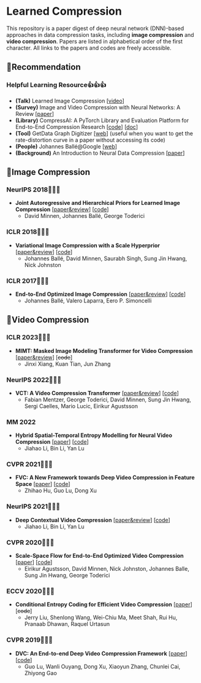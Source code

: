 # Learned Compression

This repository is a paper digest of deep neural network (DNN)-based approaches in data compression tasks, including **image compression** and **video compression**. Papers are listed in alphabetical order of the first character. All links to the papers and codes are freely accessible.



## :star2:Recommendation

### Helpful Learning Resource:thumbsup::thumbsup::thumbsup:

- **(Talk)** Learned Image Compression [[video](https://youtu.be/x_q7cZviXkY)]
- **(Survey)** Image and Video Compression with Neural Networks: A Review [[paper](https://arxiv.org/abs/1904.03567)]
- **(Library)** CompressAI: A PyTorch Library and Evaluation Platform for End-to-End Compression Research [[code](https://github.com/InterDigitalInc/CompressAI)] [[doc](https://interdigitalinc.github.io/CompressAI/)]
- **(Tool)** GetData Graph Digitizer [[web](http://getdata-graph-digitizer.com/)] (useful when you want to get the rate-distortion curve in a paper without accessing its code)
- **(People)** Johannes Ballé@Google [[web](https://balle.io/)]
- **(Background)** An Introduction to Neural Data Compression [[paper](https://arxiv.org/abs/2202.06533)]



## :bookmark:Image Compression

### NeurIPS 2018:tada::tada::tada:

- **Joint Autoregressive and Hierarchical Priors for Learned Image Compression** [[paper&review](https://proceedings.neurips.cc/paper/2018/hash/53edebc543333dfbf7c5933af792c9c4-Abstract.html)] [[code](https://github.com/InterDigitalInc/CompressAI)]
  - David Minnen, Johannes Ballé, George Toderici

### ICLR 2018:tada::tada::tada:

- **Variational Image Compression with a Scale Hyperprior** [[paper&review](https://openreview.net/forum?id=rkcQFMZRb)] [[code](https://github.com/InterDigitalInc/CompressAI)]
  - Johannes Ballé, David Minnen, Saurabh Singh, Sung Jin Hwang, Nick Johnston

### ICLR 2017:tada::tada::tada:

- **End-to-End Optimized Image Compression** [[paper&review](https://openreview.net/forum?id=rJxdQ3jeg)] [[code](https://github.com/tensorflow/compression)]
  - Johannes Ballé, Valero Laparra, Eero P. Simoncelli



## :bookmark:Video Compression

### ICLR 2023:tada::tada::tada:

- **MIMT: Masked Image Modeling Transformer for Video Compression** [[paper&review](https://openreview.net/forum?id=j9m-mVnndbm)] [~~code~~]
  - Jinxi Xiang, Kuan Tian, Jun Zhang

### NeurIPS 2022:tada::tada::tada:

- **VCT: A Video Compression Transformer** [[paper&review](https://openreview.net/forum?id=lme1MKnSMb)] [[code](https://github.com/tl32rodan/torchVCT)]
  - Fabian Mentzer, George Toderici, David Minnen, Sung Jin Hwang, Sergi Caelles, Mario Lucic, Eirikur Agustsson

### MM 2022

- **Hybrid Spatial-Temporal Entropy Modelling for Neural Video Compression** [[paper](https://arxiv.org/abs/2207.05894)] [[code](https://github.com/microsoft/DCVC)]
  - Jiahao Li, Bin Li, Yan Lu

### CVPR 2021:tada::tada::tada:

- **FVC: A New Framework towards Deep Video Compression in Feature Space** [[paper](https://arxiv.org/abs/2105.09600)] [[code](https://github.com/bygonexf/unofficial-FVC)]
  - Zhihao Hu, Guo Lu, Dong Xu

### NeurIPS 2021:tada::tada::tada:

- **Deep Contextual Video Compression** [[paper&review](https://openreview.net/forum?id=evqzNxmXsl3)] [[code](https://github.com/microsoft/DCVC)]
  - Jiahao Li, Bin Li, Yan Lu

### CVPR 2020:tada::tada::tada:

- **Scale-Space Flow for End-to-End Optimized Video Compression** [[paper](https://openaccess.thecvf.com/content_CVPR_2020/html/Agustsson_Scale-Space_Flow_for_End-to-End_Optimized_Video_Compression_CVPR_2020_paper.html)] [[code](https://github.com/InterDigitalInc/CompressAI)]
  - Eirikur Agustsson, David Minnen, Nick Johnston, Johannes Balle, Sung Jin Hwang, George Toderici

### ECCV 2020:tada::tada::tada:

- **Conditional Entropy Coding for Efficient Video Compression** [[paper](https://arxiv.org/abs/2008.09180)] [~~code~~]
  - Jerry Liu, Shenlong Wang, Wei-Chiu Ma, Meet Shah, Rui Hu, Pranaab Dhawan, Raquel Urtasun

### CVPR 2019:tada::tada::tada:

- **DVC: An End-to-end Deep Video Compression Framework** [[paper](https://arxiv.org/abs/1812.00101)] [[code](https://github.com/GuoLusjtu/DVC)]
  - Guo Lu, Wanli Ouyang, Dong Xu, Xiaoyun Zhang, Chunlei Cai, Zhiyong Gao